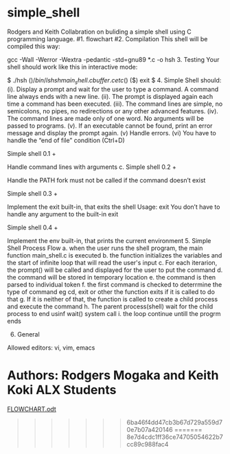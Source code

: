 # simple_shell

Rodgers and Keith Collabration on buliding a simple shell using C programming language.
#1. flowchart
#2. Compilation
This shell will be compiled this way:

gcc -Wall -Werror -Wextra -pedantic -std=gnu89 *.c -o hsh
3. Testing
Your shell should work like this in interactive mode:

$ ./hsh
($) /bin/ls
hsh main_shell.c buffer.c  etc
($)
($) exit
$
4. Simple Shell should:
(i). Display a prompt and wait for the user to type a command. A command line always ends with a new line.
(ii). The prompt is displayed again each time a command has been executed.
(iii). The command lines are simple, no semicolons, no pipes, no redirections or any other advanced features.
(iv). The command lines are made only of one word. No arguments will be passed to programs.
(v). If an executable cannot be found, print an error message and display the prompt again.
(v) Handle errors.
(vi) You have to handle the “end of file” condition (Ctrl+D)

Simple shell 0.1 +

Handle command lines with arguments
c.
Simple shell 0.2 +

Handle the PATH
fork must not be called if the command doesn’t exist

Simple shell 0.3 +

Implement the exit built-in, that exits the shell
Usage: exit
You don’t have to handle any argument to the built-in exit

Simple shell 0.4 +

Implement the env built-in, that prints the current environment
5. Simple Shell Process Flow
a. when the user runs the shell program, the main function main_shell.c is executed
b. the function initializes the variables and the start of infinite loop that will read the user's input
c. For each iterarion, the prompt() will be called and displayed for the user to put the command
d. the command will be stored in temporary location
e. the command is then parsed to individual token
f. the first command is checked to deterrmine the type of command eg cd, exit or other the function exits if it is called to do that
g. If it is neither of that, the function is called to create a child process and execute the command
h. The parent process(shell) wait for the child process to end usinf wait() system call
i. the loop continue untill the progrm ends

6. General

Allowed editors: vi, vim, emacs

 Authors:
           Rodgers Mogaka and Keith Koki ALX Students
=======

[FLOWCHART.odt](https://github.com/rodgersxy/simple_shell/files/11248414/FLOWCHART.odt)
>>>>>>> 6ba46f4dd47cb3b67d729a559d70e7b07a420146
=======
>>>>>>> 8e7d4cdc1ff36ce74705054622b7cc89c988fac4
